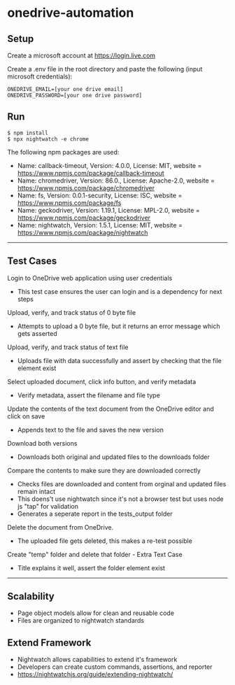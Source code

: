 # onedrive-automation

## Setup

Create a microsoft account at https://login.live.com

Create a .env file in the root directory and paste the following (input microsoft credentials):

    ONEDRIVE_EMAIL=[your one drive email]
    ONEDRIVE_PASSWORD=[your one drive password]
    
## Run

```shell
$ npm install
$ npx nightwatch -e chrome
```

The following npm packages are used:
- Name: callback-timeout, Version: 4.0.0, License: MIT, website = https://www.npmjs.com/package/callback-timeout
- Name: chromedriver, Version: 86.0., License: Apache-2.0, website = https://www.npmjs.com/package/chromedriver
- Name: fs, Version: 0.0.1-security, License: ISC, website = https://www.npmjs.com/package/fs
- Name: geckodriver, Version: 1.19.1, License: MPL-2.0, website = https://www.npmjs.com/package/geckodriver
- Name: nightwatch, Version: 1.5.1, License: MIT, website = https://www.npmjs.com/package/nightwatch

---

## Test Cases

Login to OneDrive web application using user credentials
- This test case ensures the user can login and is a dependency for next steps

Upload, verify, and track status of 0 byte file
- Attempts to upload a 0 byte file, but it returns an error message which gets asserted

Upload, verify, and track status of text file
- Uploads file with data successfully and assert by checking that the file element exist

Select uploaded document, click info button, and verify metadata
- Verify metadata, assert the filename and file type

Update the contents of the text document from the OneDrive editor and click on save
- Appends text to the file and saves the new version

Download both versions
- Downloads both original and updated files to the downloads folder

Compare the contents to make sure they are downloaded correctly
- Checks files are downloaded and content from orginal and updated files remain intact
- This doens't use nightwatch since it's not a browser test but uses node js "tap" for validation
- Generates a seperate report in the tests_output folder

Delete the document from OneDrive.
- The uploaded file gets deleted, this makes a re-test possible

Create "temp" folder and delete that folder - Extra Text Case
- Title explains it well, assert the folder element exist

---

## Scalability

- Page object models allow for clean and reusable code
- Files are organized to nightwatch standards

## Extend Framework

- Nightwatch allows capabilities to extend it's framework
- Developers can create custom commands, assertions, and reporter
- https://nightwatchjs.org/guide/extending-nightwatch/
